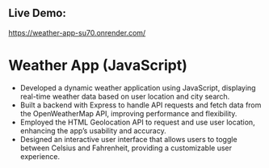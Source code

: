 ## Live Demo: 
https://weather-app-su70.onrender.com/

# Weather App (JavaScript) 
- Developed a dynamic weather application using JavaScript, displaying real-time weather data based on user location and city search.
- Built a backend with Express to handle API requests and fetch data from the OpenWeatherMap API, improving performance and flexibility.
- Employed the HTML Geolocation API to request and use user location, enhancing the app’s usability and accuracy.
- Designed an interactive user interface that allows users to toggle between Celsius and Fahrenheit, providing a customizable user experience.